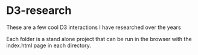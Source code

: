 # D3-research

These are a few cool D3 interactions I have researched over the years

Each folder is a stand alone project that can be run in the browser with the index.html page in each directory.